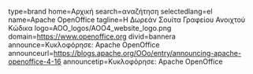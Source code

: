 type=brand
home=Αρχική
search=αναζήτηση
selectedlang=el
name=Apache OpenOffice
tagline=Η Δωρεάν Σουίτα Γραφείου Ανοιχτού Κώδικα
logo=AOO_logos/AOO4_website_logo.png
domain=https://www.openoffice.org
divid=bannera
announce=Κυκλοφόρησε: Apache OpenOffice
announceurl=https://blogs.apache.org/OOo/entry/announcing-apache-openoffice-4-16
announcetip=Κυκλοφόρησε: Apache OpenOffice
~~~~~~
